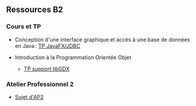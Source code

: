 ## Ressources B2

### Cours et TP

- Conception d'une interface graphique et accès à une base de données en Java : [TP JavaFX/JDBC](tp/tp-javafx-jdbc/README.md)

- Introduction à la Programmation Orientée Objet
  - [TP support libGDX](tp/tp-libgdx/README.adoc)

### Atelier Professionnel 2

- [Sujet d'AP2](ap2/README.md)
